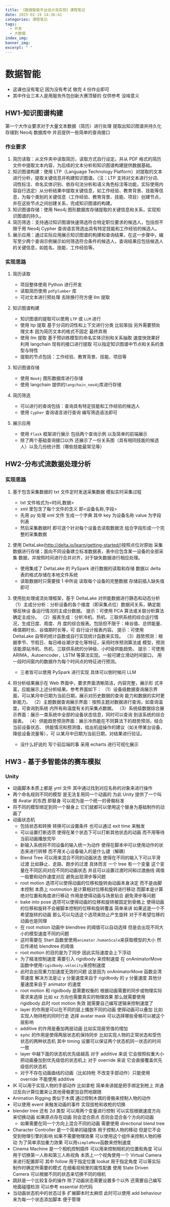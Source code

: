 ```yaml
---
title: 《数据智能平台设计及实现》课程笔记
date: 2025-02-19 14:36:41
categories: 课程笔记
tags:
  - 开发
  - 大数据
index_img:
banner_img:
excerpt: " "
---
```


# 数据智能

- 这课也没有笔记 因为没有考试 做完 4 份作业即可
- 其中作业三本人是用服务外包创新大赛顶替的 仅供参考 没啥意义

## HW1-知识图谱构建

第一个大作业要求对于大量文本数据（简历）进行处理 提取出知识图谱并持久化存储到 Neo4j 数据库中 并且提供一些简单的查询接口

### 作业要求

1. 简历读取：从文件夹中读取简历，读取方式自行设定。并从 PDF 格式的简历文件中提取文本内容，为后续的文本分析和知识图谱构建提供数据基础。
2. 知识图谱构建：使用 LTP（Language Technology Platform）对提取的文本进行分析，提取关键信息并构建知识图谱。（注：LTP 支持对文本进行分词、词性标注、命名实体识别、依存句法分析和语义角色标注等功能，实际使用内容自行选定）从分析结果中提取关键信息，如工作经验、教育背景、技能等信息，为每个类别的关键信息（工作经验、教育背景、技能、项目）创建节点，并在这些节点之间创建关系，完成知识图谱的构建。
3. 知识图谱存储：使用 Neo4j 图形数据库存储提取的关键信息和关系，实现知识图谱的持久。
4. 简历筛选：支持通过知识图谱快速筛选符合特定职位要求的候选人，包括但不限于用 Neo4j Cypher 查询语言筛选出具有特定技能和工作经验的候选人。
5. 展示应用：通过实际应用展示知识图谱的构建和查询结果，在这一步骤中，编写至少两个查询示例展示如何筛选符合条件的候选人，查询结果应包括候选人的关键信息，如姓名、技能、工作经验等。

### 实现思路

1. 简历读取

   - 项目整体使用 Python 进行开发
   - 读取简历使用 `pdfplumber` 库
   - 可对文本进行预处理 去除换行符方便 llm 提取

2. 知识图谱构建

   - 知识图谱的提取可以使用 `LTP` 或 `LLM` 进行
   - 使用 ltp 提取 基于分词的词性和上下文进行分类 比较笨拙 另外需要预处理文本 因为简历文本的格式不固定 最终弃用
   - 使用 llm 提取 基于预训练模型的命名实体识别和关系抽取 速度快效果好 利用 langchain 现有的接口进行提取 可以指定知识图谱中节点和关系的类型与特性
   - 提取的节点包括：工作经验、教育背景、技能、项目等

3. 知识图谱存储

   - 使用 `Neo4j` 图形数据库进行存储
   - 使用 langchain 提供的`langchain_neo4j`库进行存储

4. 简历筛选

   - 可以进行的查询包括：查询具有特定技能和工作经验的候选人
   - 使用 `Cypher` 查询语言进行查询 编写筛选语法即可

5. 展示应用
   - 使用 `Flask` 框架进行展示 包括两个查询示例 以及简单的前端展示
   - 除了两个基础查询接口以外 还展示了一份关系图（具有相同技能的候选人）以及几份统计图（哪些技能最常见等）

## HW2-分布式流数据处理分析

### 实现思路

1. 基于包含采集数据的 txt 文件定时发送采集数据 模拟实时采集过程

   - txt 文件格式为<时间,数据>
   - xml 里包含了每个文件的含义 即<设备名称,字段>
   - 先用 py 处理 xml 文件 生成一个字典 其中 key 为设备名称 value 为字段列表
   - 然后采集数据时 即可逐个针对每个设备去读取数据流 组合字段形成一个完整的采集数据

2. 使用 DeltaLake(http://delta.io/learn/getting-started/)按照点位对原始
   采集数据进行存储；面向不同设备建立标准数据表，表中应包含某一设备的全部采集
   数据，并按照时间进行合并对齐，对于缺失数据进行相应处理。

   - 使用集成了 DeltaLake 的 PySpark 进行数据的读取和存储 数据以 delta 表的格式存储在本地文件系统
   - 读取数据时只需要按 1 中所说 读取每个设备的完整数据 存储前插入缺失值即可

3. 使用批处理或流处理框架，基于 DeltaLake 对供能数据进行静态和动态分析
   （1）主成分分析：分析设备的各个维度（即采集点位）数据间关系，确定能够反映设
   备运行情况的主成分数据。
   提示：可使用 PCA 算法或关联分析算法确定主成分。
   （2）报表生成：分析冷机、热机、三联供系统的综合运行情况，生成日度、周度、月
   度的综合报表。包括但不限于：峰谷值、总供能量、峰值期时长、谷值期时长等，可
   自行设计报表内容。
   提示：可使用 DeltaLake 自带的统计函数或自行实现统计函数来实现。
   （3）趋势预测：根据季节、节假日、每日峰谷潮汐变化等特征，采用时序预测算法或
   模型，预测该能源站冷机、热机、三联供系统的分钟级、小时级供能趋势。
   提示：可使用 ARIMA，Autoencoder，LSTM 等算法实现。一般可建立滑动时间窗口，
   用一段时间窗内的数据作为每个时间点的特征进行预测。

   - 三者皆可以使用 PySpark 进行实现 具体可以倒时候问 LLM

4. 将分析结果展示在 Web 界面中，要求界面清晰简洁，内容完整，展示形
   式丰富，应能展示上述分析结果。参考界面如下：
   （1）设备级数据查询展示界面，可以某月中日期为当前日期，展示对历史数据的查询
   能力和数据的实时更新能力。
   （2）主题数据查询展示界面：按照主题对数据进行查询，如查询温度，可查询到系统
   内所有和温度有关的采集点数据。
   （3）系统级数据综合展示界面：展示一类系统中全部的设备状态信息，同时可以查询
   到该系统的综合报表。
   （4）供能趋势预测界面：展示冷热能在不同算法下的趋势预测，结合当前设备状态、
   供能情况和预测值，给出机组操作的建议（如关停某台设备，降低设备流量等），可
   以某月中日期为当前日期，对结果进行验证。

   - 没什么好说的 写个前后端的事 采用 echarts 进行可视化展示

## HW3 - 基于多智能体的赛车模拟

### Unity

- 动画脚本本质上都是 yml 文件 其中通过找到对应名称的对象来进行操作
- 两个命名规则不同的模型 是无法复用同一个动画的 为此 Unity 提供了一个叫做 Avatar 的东西 即替身 可以视为是一个统一的骨骼标准
- 将不同的模型绑定到同一个替身上 它们就都可以使用这个替身为基础制作的动画了
- 动画状态机
  - 包括状态和转换 转换可以设置条件 也可以通过 exit time 来触发
  - 可以设置打断选项 使得在某个状态下可以打断其他状态的动画 而不用等待当前动画播放完毕
  - 新输入系统将不同设备的输入统一为动作 使得在脚本中可以使用动作的状态来进行转移 而不用关心设备输入的是什么键（解耦）
  - Blend Tree 可以用来混合不同的动画状态 使得在不同的输入下可以平滑过渡 比如静止、走路、跑步的过渡 具体而言 一个 tree 有一个变量 这个变量在不同区间对应不同的动画状态 并且可以设置过渡时间和过渡曲线 阈值一般要和动作速度对应 避免出现滑步等问题
  - root motion 选项可以使得动画的位移和旋转由动画本身决定 而不是由脚本控制 本质上 rootmotion 是计算相对位移和旋转进行移动 而脚本是计算绝对位置和角度进行移动 作用是使得动画与场景贴合 避免滑步等问题
  - bake into pose 选项可以使得动画的位移和旋转被固定到骨骼上 使得动画的位移和旋转不会被脚本控制的位移和旋转覆盖 简单来讲 如果这是一个不希望旋转的动画 那么可以勾选这个选项来防止产生旋转 对于不希望位移的动画也是同理
  - 在 root motion 动画中 blendtree 的阈值可以自动选择 但是会出现不同大小的模型速度不同的问题
  - 这时需要在 Start 函数里使用`animator.humanScale`来获取模型的大小 然后传递给 blendtree 的阈值
  - root motion 的目的是为了同步 因此实际速度会上下浮动
  - 为了精准控制速度 需要引入 rigidbody 来控制速度 在 onAnimatorMove 函数中使用`rigidbody.velocity`来控制速度
  - 此时会出现重力加速度无效的问题 这是因为 onAnimatorMove 函数会清零速度 解决方法是让 y 分量速度来自于 rigidbody 的 y 分量速度 其他分量速度来自于 animator 的速度
  - root motion 和 rigidbody 是需要权衡的 根据动画需要的同步或物理实际需求来选择 比如 xz 方向也需要真实的物理效果 那么就需要使用 rigidbody 此时 root motion 失效 就需要自己编写逻辑来控制速度了
  - layer 的作用是可以在不同的层上播放不同的动画 使得动画可以叠加 比如实现人物持枪的同时行走 选择 avatar mask 可以选择哪些骨骼可以被这个层影响
  - additive 的作用是叠加两层动画 比如实现疲劳值的增加
  - sync 的作用是使得两层状态机保持同步 比如实现人物的正常状态和受伤状态的两种状态机 其中 timing 设置可以保证两个状态机同一状态的时间一致
  - layer 中越下面的状态机优先级越高 对于 additive 来说 它会按照权重大小把动画叠加到优先级低的状态机上 对于 override 来说 它会直接覆盖优先级低的状态机
  - 对于不存在动画曲线的动画（比如持枪 不改变手部动作）只能使用 override 不能使用 additive
- IK 可以用于实现人物的手部动作 比如拿枪 简单来讲就是把手绑定到枪上 并通过反向计算位置来让其他骨骼更加自然地跟随
- Animation Rigging 类似于木偶 通过控制木偶的骨骼来控制人物的动作
- 可以使用 event 来触发动画的事件 实现拔枪和收枪的切换
- blender tree 还有 2d 类型 可以用两个变量进行控制 可以实现根据速度方向来切换动画 如果原点存在动画 则会混合原点 否则会混合各个方向的动画
  - 如果需要在同一个方向上混合不同的动画 需要使用 directional blend tree
- Character Controller 是一个简单的碰撞体 用于控制人物的移动 但是它不会受到物理引擎的影响 如果不需要物理效果 可以使用这个组件来控制人物的移动 为了简单添加重力效果 可以用`simpleMove`函数来控制速度
- Cinema Machine 是一个相机控制插件 可以用来控制相机的位置和角度 可以用于切换第一人称和第三人称视角 本质上一个视角使用一个 Virtual Camera 来进行配置即可 其中 follow 用于指定位置 lookat 用于指定角度 可以等实际制作时确定所需要的模式 在细看视频里的属性配置 使用 State Driven Camera 可以根据不同的状态来切换不同的相机
- 跳跃是一个比较复杂的操作 除了动画状态需要设置多个以外 还需要自己编写地面碰撞检测 可以参考 essential 的代码
- 当动画状态机中的状态过多 扩展脚本时太麻烦 此时可以使用 add behaviour 来为每一个状态添加脚本 便于管理
